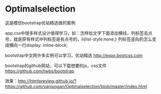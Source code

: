 # Optimalselection
这是模仿bootstrap优站精选做的案例

app.css中很多样式设计值得学习，如：怎样给文字下面添加横线，列标签去点号，就是原有样式中列标签是有点号的，li{list-style:none;}
列标签竖向的怎么变成横向一行display: inline-block;

bootstrap中文网许多实例可以学习，优站精选
http://expo.bootcss.com

bootstrap的github网站，可以下载想要的js，css文件
https://github.com/twbs/bootstrap

效果：http://htmlpreview.github.io/?https://github.com/yanjungan/Optimalselection/blob/master/index.html
